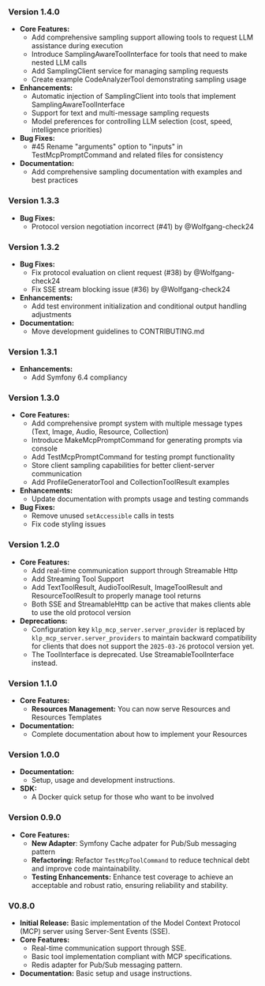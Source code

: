 ### Version 1.4.0
- **Core Features:**
  - Add comprehensive sampling support allowing tools to request LLM assistance during execution
  - Introduce SamplingAwareToolInterface for tools that need to make nested LLM calls
  - Add SamplingClient service for managing sampling requests
  - Create example CodeAnalyzerTool demonstrating sampling usage
- **Enhancements:**
  - Automatic injection of SamplingClient into tools that implement SamplingAwareToolInterface
  - Support for text and multi-message sampling requests
  - Model preferences for controlling LLM selection (cost, speed, intelligence priorities)
- **Bug Fixes:**
  - #45 Rename "arguments" option to "inputs" in TestMcpPromptCommand and related files for consistency
- **Documentation:**
  - Add comprehensive sampling documentation with examples and best practices

### Version 1.3.3
- **Bug Fixes:**
  - Protocol version negotiation incorrect (#41) by @Wolfgang-check24

### Version 1.3.2
- **Bug Fixes:**
  - Fix protocol evaluation on client request (#38) by @Wolfgang-check24
  - Fix SSE stream blocking issue (#36) by @Wolfgang-check24
- **Enhancements:**
  - Add test environment initialization and conditional output handling adjustments
- **Documentation:**
  - Move development guidelines to CONTRIBUTING.md

### Version 1.3.1
- **Enhancements:**
  - Add Symfony 6.4 compliancy

### Version 1.3.0

- **Core Features:**
  - Add comprehensive prompt system with multiple message types (Text, Image, Audio, Resource, Collection)
  - Introduce MakeMcpPromptCommand for generating prompts via console
  - Add TestMcpPromptCommand for testing prompt functionality
  - Store client sampling capabilities for better client-server communication
  - Add ProfileGeneratorTool and CollectionToolResult examples
- **Enhancements:**
   - Update documentation with prompts usage and testing commands
- **Bug Fixes:**
  - Remove unused `setAccessible` calls in tests
  - Fix code styling issues
         
### Version 1.2.0

- **Core Features:**
  - Add real-time communication support through Streamable Http
  - Add Streaming Tool Support
  - Add TextToolResult, AudioToolResult, ImageToolResult and ResourceToolResult to properly manage tool returns
  - Both SSE and StreamableHttp can be active that makes clients able to use the old protocol version
- **Deprecations:**
  - Configuration key `klp_mcp_server.server_provider` is replaced by `klp_mcp_server.server_providers` to maintain backward compatibility
  for clients that does not support the `2025-03-26` protocol version yet.
  - The ToolInterface is deprecated. Use StreamableToolInterface instead.

### Version 1.1.0

- **Core Features:**
  - **Resources Management:** You can now serve Resources and Resources Templates
- **Documentation:**
  - Complete documentation about how to implement your Resources

### Version 1.0.0

- **Documentation:**
  - Setup, usage and development instructions.
- **SDK:**
  - A Docker quick setup for those who want to be involved

### Version 0.9.0

- **Core Features:**
  - **New Adapter**: Symfony Cache adpater for Pub/Sub messaging pattern
  - **Refactoring:** Refactor `TestMcpToolCommand` to reduce technical debt and improve code maintainability.
  - **Testing Enhancements:** Enhance test coverage to achieve an acceptable and robust ratio, ensuring reliability and stability.


### V0.8.0
- **Initial Release:**
  Basic implementation of the Model Context Protocol (MCP) server using Server-Sent Events (SSE).
- **Core Features:**
  - Real-time communication support through SSE.
  - Basic tool implementation compliant with MCP specifications.
  - Redis adapter for Pub/Sub messaging pattern.
- **Documentation:** Basic setup and usage instructions.
